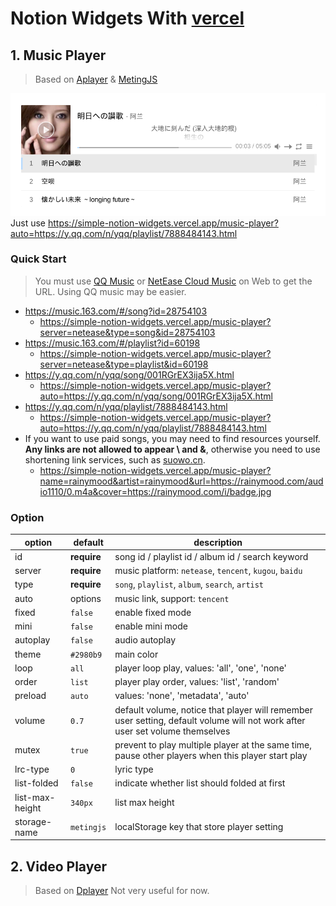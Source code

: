 # Notion Widgets With [vercel](https://vercel.com/)
## 1. Music Player
> Based on [Aplayer](https://github.com/MoePlayer/APlayer) & [MetingJS](https://github.com/metowolf/MetingJS)

![](./img/1.png)
Just use https://simple-notion-widgets.vercel.app/music-player?auto=https://y.qq.com/n/yqq/playlist/7888484143.html

### Quick Start
> You must use [QQ Music](https://y.qq.com/) or [NetEase Cloud Music](https://music.163.com/) on Web to get the URL.  Using QQ music may be easier.
- https://music.163.com/#/song?id=28754103
  - https://simple-notion-widgets.vercel.app/music-player?server=netease&type=song&id=28754103
- https://music.163.com/#/playlist?id=60198
  - https://simple-notion-widgets.vercel.app/music-player?server=netease&type=playlist&id=60198
- https://y.qq.com/n/yqq/song/001RGrEX3ija5X.html
  - https://simple-notion-widgets.vercel.app/music-player?auto=https://y.qq.com/n/yqq/song/001RGrEX3ija5X.html
- https://y.qq.com/n/yqq/playlist/7888484143.html
  - https://simple-notion-widgets.vercel.app/music-player?auto=https://y.qq.com/n/yqq/playlist/7888484143.html
- If you want to use paid songs, you may need to find resources yourself. **Any links are not allowed to appear \ and &**, otherwise you need to use shortening link services, such as [suowo.cn](https://suowo.cn/).
  - https://simple-notion-widgets.vercel.app/music-player?name=rainymood&artist=rainymood&url=https://rainymood.com/audio1110/0.m4a&cover=https://rainymood.com/i/badge.jpg

### Option

|option               |default      |description|
|--------------------|------------|----------|
|id              |**require**   |song id / playlist id / album id / search keyword|
|server          |**require**   |music platform: `netease`, `tencent`, `kugou`, `baidu`|
|type            |**require**   |`song`, `playlist`, `album`, `search`, `artist`|
|auto            |options       |music link, support: `tencent`|
|fixed           |`false`       |enable fixed mode|
|mini            |`false`       |enable mini mode|
|autoplay        |`false`       |audio autoplay|
|theme           |`#2980b9`     |main color|
|loop            |`all`         |player loop play, values: 'all', 'one', 'none'|
|order           |`list`        |player play order, values: 'list', 'random'|
|preload         |`auto`        |values: 'none', 'metadata', 'auto'|
|volume          |`0.7`         |default volume, notice that player will remember user setting, default volume will not work after user set volume themselves|
|mutex           |`true`        |prevent to play multiple player at the same time, pause other players when this player start play|
|lrc-type         |`0`           |lyric type|
|list-folded      |`false`       |indicate whether list should folded at first|
|list-max-height   |`340px`       |list max height|
|storage-name     |`metingjs`    |localStorage key that store player setting|

## 2. Video Player
> Based on [Dplayer](https://github.com/MoePlayer/DPlayer)
Not very useful for now.